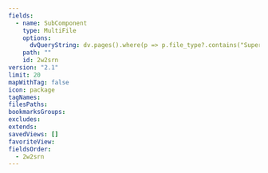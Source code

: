 ```yaml
---
fields:
  - name: SubComponent
    type: MultiFile
    options:
      dvQueryString: dv.pages().where(p => p.file_type?.contains("SuperComponent") && p.file.path.contains(current.file.path.split("/")[0]))
    path: ""
    id: 2w2srn
version: "2.1"
limit: 20
mapWithTag: false
icon: package
tagNames: 
filesPaths: 
bookmarksGroups: 
excludes: 
extends: 
savedViews: []
favoriteView: 
fieldsOrder:
  - 2w2srn
---
```

